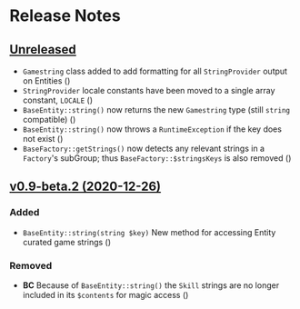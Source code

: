 # Release Notes

## [Unreleased](https://github.com/heroespatchnotes/sdk-php/compare/v0.9-beta.2...develop)

- `Gamestring` class added to add formatting for all `StringProvider` output on Entities ([](https://github.com/heroespatchnotes/sdk-php/commit/81be7586062d6a9003e660e22868859a9ae2a007))
- `StringProvider` locale constants have been moved to a single array constant, `LOCALE` ([](https://github.com/heroespatchnotes/sdk-php/commit/59163d246b217adb29796db5036c7db522025cf8))
- `BaseEntity::string()` now returns the new `Gamestring` type (still `string` compatible) ([](https://github.com/heroespatchnotes/sdk-php/commit/3b5764303a78521f7999faadce4ad56863f7a29c))
- `BaseEntity::string()` now throws a `RuntimeException` if the key does not exist ([](https://github.com/heroespatchnotes/sdk-php/commit/32e8f36a4d5ab71dfc935477f8d7755329fa9d78))
- `BaseFactory::getStrings()` now detects any relevant strings in a `Factory`'s  subGroup; thus `BaseFactory::$stringsKeys` is also removed ([](https://github.com/heroespatchnotes/sdk-php/commit/116e164884a26488911ccb4f01fc76bb4e3cf23d))

## [v0.9-beta.2 (2020-12-26)](https://github.com/laravel/laravel/compare/v0.9-beta.1...v0.9-beta.2)

### Added
- `BaseEntity::string(string $key)` New method for accessing Entity curated game strings ([](https://github.com/heroespatchnotes/sdk-php/commit/68b98422031f165afd2ba58cf1095ca2bf4a07ad))

### Removed

- **BC** Because of `BaseEntity::string()` the `Skill` strings are no longer included in its `$contents` for magic access ([](https://github.com/heroespatchnotes/sdk-php/commit/68b98422031f165afd2ba58cf1095ca2bf4a07ad))
